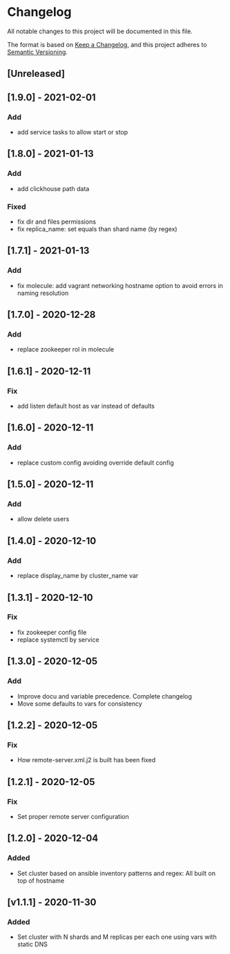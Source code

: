 # Changelog

All notable changes to this project will be documented in this file.

The format is based on [Keep a Changelog](https://keepachangelog.com/en/1.0.0/),
and this project adheres to [Semantic Versioning](https://semver.org/spec/v2.0.0.html).

## [Unreleased]

## [1.9.0] - 2021-02-01
### Add
- add service tasks to allow start or stop

## [1.8.0] - 2021-01-13
### Add
- add clickhouse path data
### Fixed
- fix dir and files permissions
- fix replica_name: set equals than shard name (by regex)

## [1.7.1] - 2021-01-13
### Add
 - fix molecule: add vagrant networking hostname option to avoid errors in naming resolution

## [1.7.0] - 2020-12-28
### Add
 - replace zookeeper rol in molecule

## [1.6.1] - 2020-12-11
### Fix
 - add listen default host as var instead of defaults

## [1.6.0] - 2020-12-11
### Add
 - replace custom config avoiding override default config

## [1.5.0] - 2020-12-11
### Add
 - allow delete users


## [1.4.0] - 2020-12-10
### Add
 - replace display_name by cluster_name var

## [1.3.1] - 2020-12-10
### Fix
 - fix zookeeper config file
 - replace systemctl by service

## [1.3.0] - 2020-12-05
### Add
- Improve docu and variable precedence. Complete changelog
- Move some defaults to vars for consistency

## [1.2.2] - 2020-12-05
### Fix
- How remote-server.xml.j2 is built has been fixed

## [1.2.1] - 2020-12-05
### Fix
- Set proper remote server configuration

## [1.2.0] - 2020-12-04
### Added
- Set cluster based on ansible inventory patterns and regex: All built on top of hostname

## [v1.1.1] - 2020-11-30
### Added
- Set cluster with N shards and M replicas per each one using vars with static DNS
